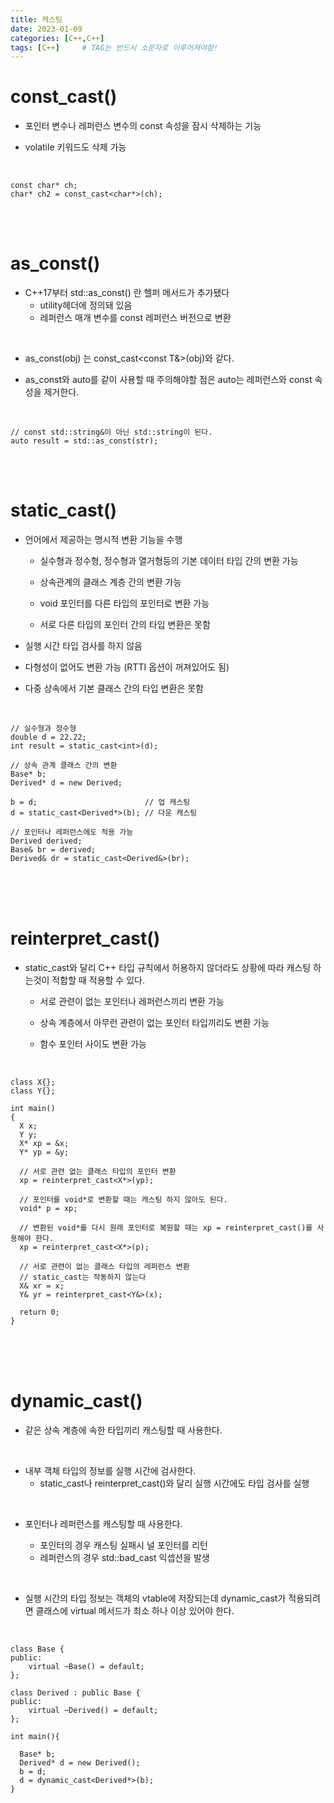 ```yaml
---
title: 캐스팅
date: 2023-01-09
categories: [C++,C++]
tags: [C++]		# TAG는 반드시 소문자로 이루어져야함!
---
```


const_cast()
==================
* 포인터 변수나 레퍼런스 변수의 const 속성을 잠시 삭제하는 기능

* volatile 키워드도 삭제 가능

<br>

    const char* ch;
    char* ch2 = const_cast<char*>(ch);


<br><br>

as_const()
==================
* C++17부터 std::as_const() 란 헬퍼 메서드가 추가됐다
  * utility헤더에 정의돼 있음
  * 레퍼런스 매개 변수를 const 레퍼런스 버전으로 변환

<br>

* as_const(obj) 는 const_cast<const T&>(obj)와 같다.

* as_const와 auto를 같이 사용할 때 주의해야할 점은 auto는 레퍼런스와 const 속성을 제거한다.
  
<br>

    // const std::string&이 아닌 std::string이 된다.
    auto result = std::as_const(str);

<br><br>

static_cast()
==========================
* 언어에서 제공하는 명시적 변환 기능을 수행
  
  * 실수형과 정수형, 정수형과 열거형등의 기본 데이터 타입 간의 변환 가능
  
  * 상속관계의 클래스 계층 간의 변환 가능

  * void 포인터를 다른 타입의 포인터로 변환 가능

  * 서로 다른 타입의 포인터 간의 타입 변환은 못함

* 실행 시간 타입 검사를 하지 않음

* 다형성이 없어도 변환 가능 (RTTI 옵션이 꺼져있어도 됨)

* 다중 상속에서 기본 클래스 간의 타입 변환은 못함

<br>

    // 실수형과 정수형
    double d = 22.22;
    int result = static_cast<int>(d);

    // 상속 관계 클래스 간의 변환
    Base* b;
    Derived* d = new Derived;

    b = d;                        // 업 캐스팅
    d = static_cast<Derived*>(b); // 다운 캐스팅

    // 포인터나 레퍼런스에도 적용 가능
    Derived derived;
    Base& br = derived;
    Derived& dr = static_cast<Derived&>(br);

<br><br><br>


reinterpret_cast()
========================
* static_cast와 달리 C++ 타입 규칙에서 허용하지 않더라도 상황에 따라 캐스팅 하는것이 적합할 때 적용할 수 있다.

  * 서로 관련이 없는 포인터나 레퍼런스끼리 변환 가능
  
  * 상속 계층에서 아무런 관련이 없는 포인터 타입끼리도 변환 가능

  * 함수 포인터 사이도 변환 가능
  
<br>

    class X{};
    class Y{};

    int main()
    {
      X x;
      Y y;
      X* xp = &x;
      Y* yp = &y;

      // 서로 관련 없는 클래스 타입의 포인터 변환
      xp = reinterpret_cast<X*>(yp);

      // 포인터를 void*로 변환할 때는 캐스팅 하지 않아도 된다.
      void* p = xp;

      // 변환된 void*를 다시 원래 포인터로 복원할 때는 xp = reinterpret_cast()를 사용해야 한다.
      xp = reinterpret_cast<X*>(p);

      // 서로 관련이 없는 클래스 타입의 레퍼런스 변환
      // static_cast는 작동하지 않는다
      X& xr = x;
      Y& yr = reinterpret_cast<Y&>(x);

      return 0;
    }


<br><br><br>

dynamic_cast()
=========================
* 같은 상속 계층에 속한 타입끼리 캐스팅할 때 사용한다.

<br>

* 내부 객체 타입의 정보를 실행 시간에 검사한다.
  * static_cast나 reinterpret_cast()와 달리 실행 시간에도 타입 검사를 실행
  
<br>

* 포인터나 레퍼런스를 캐스팅할 때 사용한다.

  * 포인터의 경우 캐스팅 실패시 널 포인터를 리턴
  * 레퍼런스의 경우 std::bad_cast 익셉션을 발생

<br>

* 실행 시간의 타입 정보는 객체의 vtable에 저장되는데 dynamic_cast가 적용되려면 클래스에 virtual 메서드가 최소 하나 이상 있어야 한다.

<br>

    class Base {
    public:
        virtual ~Base() = default;
    };

    class Derived : public Base {
    public:
        virtual ~Derived() = default;
    };

    int main(){

      Base* b;
      Derived* d = new Derived();
      b = d;
      d = dynamic_cast<Derived*>(b);
    }

<br>

